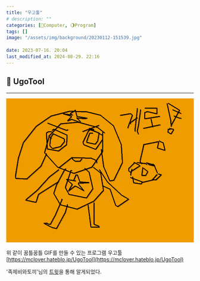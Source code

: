 ```yaml
---
title: "우고툴"
# description: ""
categories: [💫Computer, 🌖Program]
tags: []
image: "/assets/img/background/20230112-151539.jpg"

date: 2023-07-16. 20:04
last_modified_at: 2024-08-29. 22:16
---
```


## 📀 UgoTool

---

![게로](/assets/img/post/stone/2023/230716-0000.gif)

위 같이 꿈틀꿈틀 GIF를 만들 수 있는 프로그램 우고툴  
[https://mclover.hateblo.jp/UgoTool](https://mclover.hateblo.jp/UgoTool)  

'족제비와토끼'님의 [트윗](https://twitter.com/_weaselrabbit/status/1668169406072123392?s=20)을 통해 알게되었다.  
